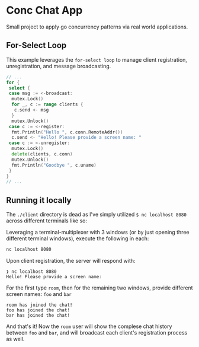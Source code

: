 # Conc Chat App

Small project to apply go concurrency patterns via real world applications.

## For-Select Loop

This example leverages the `for-select loop` to manage client registration, unregistration, and message broadcasting.

```go
// ...
for {
 select {
 case msg := <-broadcast:
  mutex.Lock()
  for _, c := range clients {
   c.send <- msg
  }
  mutex.Unlock()
 case c := <-register:
  fmt.Println("Hello ", c.conn.RemoteAddr())
  c.send <- "Hello! Please provide a screen name: "
 case c := <-unregister:
  mutex.Lock()
  delete(clients, c.conn)
  mutex.Unlock()
  fmt.Println("Goodbye ", c.uname)
 }
}
// ...
```

## Running it locally

The `./client` directory is dead as I've simply utilized `$ nc localhost 8080` across different terminals like so:

Leveraging a terminal-multiplexer with 3 windows (or by just opening three different terminal windows), execute the following in each:

```bash
nc localhost 8080
```

Upon client registration, the server will respond with:

```
❯ nc localhost 8080
Hello! Please provide a screen name:
```

For the first type `room`, then for the remaining two windows, provide different screen names: `foo` and `bar`

```
room has joined the chat!
foo has joined the chat!
bar has joined the chat!
```

And that's it! Now the `room` user will show the complese chat history between `foo` and `bar`, and will broadcast each client's registration process as well.
